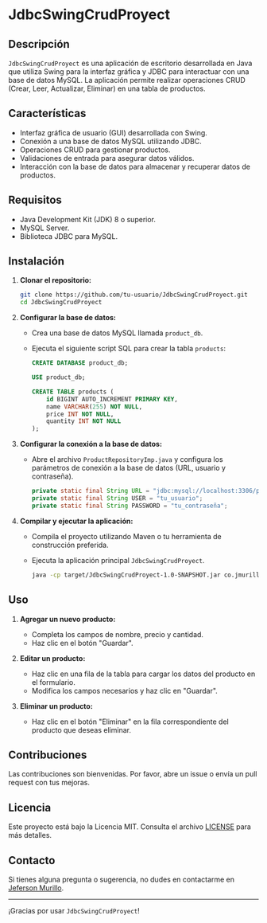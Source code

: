 # JdbcSwingCrudProyect

## Descripción

`JdbcSwingCrudProyect` es una aplicación de escritorio desarrollada en Java que utiliza Swing para la interfaz gráfica y JDBC para interactuar con una base de datos MySQL. La aplicación permite realizar operaciones CRUD (Crear, Leer, Actualizar, Eliminar) en una tabla de productos.

## Características

- Interfaz gráfica de usuario (GUI) desarrollada con Swing.
- Conexión a una base de datos MySQL utilizando JDBC.
- Operaciones CRUD para gestionar productos.
- Validaciones de entrada para asegurar datos válidos.
- Interacción con la base de datos para almacenar y recuperar datos de productos.

## Requisitos

- Java Development Kit (JDK) 8 o superior.
- MySQL Server.
- Biblioteca JDBC para MySQL.

## Instalación

1. **Clonar el repositorio:**

   ```sh
   git clone https://github.com/tu-usuario/JdbcSwingCrudProyect.git
   cd JdbcSwingCrudProyect
   ```

2. **Configurar la base de datos:**

   - Crea una base de datos MySQL llamada `product_db`.
   - Ejecuta el siguiente script SQL para crear la tabla `products`:

     ```sql
     CREATE DATABASE product_db;

     USE product_db;

     CREATE TABLE products (
         id BIGINT AUTO_INCREMENT PRIMARY KEY,
         name VARCHAR(255) NOT NULL,
         price INT NOT NULL,
         quantity INT NOT NULL
     );
     ```

3. **Configurar la conexión a la base de datos:**

   - Abre el archivo `ProductRepositoryImp.java` y configura los parámetros de conexión a la base de datos (URL, usuario y contraseña).

     ```java
     private static final String URL = "jdbc:mysql://localhost:3306/product_db";
     private static final String USER = "tu_usuario";
     private static final String PASSWORD = "tu_contraseña";
     ```

4. **Compilar y ejecutar la aplicación:**

   - Compila el proyecto utilizando Maven o tu herramienta de construcción preferida.
   - Ejecuta la aplicación principal `JdbcSwingCrudProyect`.

     ```sh
     java -cp target/JdbcSwingCrudProyect-1.0-SNAPSHOT.jar co.jmurillo.java.swing.jdbc.JdbcSwingCrudProyect
     ```

## Uso

1. **Agregar un nuevo producto:**
   - Completa los campos de nombre, precio y cantidad.
   - Haz clic en el botón "Guardar".

2. **Editar un producto:**
   - Haz clic en una fila de la tabla para cargar los datos del producto en el formulario.
   - Modifica los campos necesarios y haz clic en "Guardar".

3. **Eliminar un producto:**
   - Haz clic en el botón "Eliminar" en la fila correspondiente del producto que deseas eliminar.

## Contribuciones

Las contribuciones son bienvenidas. Por favor, abre un issue o envía un pull request con tus mejoras.

## Licencia

Este proyecto está bajo la Licencia MIT. Consulta el archivo [LICENSE](LICENSE) para más detalles.

## Contacto

Si tienes alguna pregunta o sugerencia, no dudes en contactarme en [Jeferson Murillo](https://www.linkedin.com/in/jeferson-antonio-murillo-palacio-4a25671b3/).

---

¡Gracias por usar `JdbcSwingCrudProyect`!
